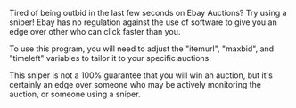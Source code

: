 Tired of being outbid in the last few seconds on Ebay Auctions? Try using a sniper! Ebay has no regulation against the 
use of software to give you an edge over other who can click faster than you.

To use this program, you will need to adjust the "itemurl", "maxbid", and "timeleft" variables to tailor it to your 
specific auctions. 

This sniper is not a 100% guarantee that you will win an auction, but it's certainly an edge over someone who may be 
actively monitoring the auction, or someone using a sniper. 